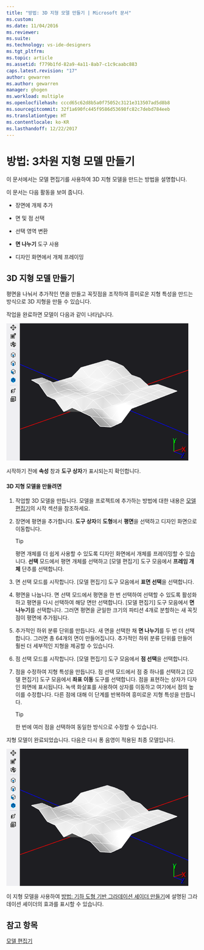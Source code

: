 ```yaml
---
title: "방법: 3D 지형 모델 만들기 | Microsoft 문서"
ms.custom: 
ms.date: 11/04/2016
ms.reviewer: 
ms.suite: 
ms.technology: vs-ide-designers
ms.tgt_pltfrm: 
ms.topic: article
ms.assetid: f779b1fd-82a9-4a11-8ab7-c1c9caabc883
caps.latest.revision: "17"
author: gewarren
ms.author: gewarren
manager: ghogen
ms.workload: multiple
ms.openlocfilehash: cccd65c62d8b5a0f75052c3121e313507ad5d8b8
ms.sourcegitcommit: 32f1a690fc445f9586d53698fc82c7debd784eeb
ms.translationtype: HT
ms.contentlocale: ko-KR
ms.lasthandoff: 12/22/2017
---
```

# <a name="how-to-model-3-d-terrain"></a>방법: 3차원 지형 모델 만들기
이 문서에서는 모델 편집기를 사용하여 3D 지형 모델을 만드는 방법을 설명합니다.  
  
 이 문서는 다음 활동을 보여 줍니다.  
  
-   장면에 개체 추가  
  
-   면 및 점 선택  
  
-   선택 영역 변환  
  
-   **면 나누기** 도구 사용  
  
-   디자인 화면에서 개체 프레이밍  
  
## <a name="creating-a-3-d-terrain-model"></a>3D 지형 모델 만들기  
 평면을 나눠서 추가적인 면을 만들고 꼭짓점을 조작하여 흥미로운 지형 특성을 만드는 방식으로 3D 지형을 만들 수 있습니다.  
  
 작업을 완료하면 모델이 다음과 같이 나타납니다.  
  
 ![지형 모델을 보여 주는 3D 장면](../designers/media/digit-terrain-model.png "Digit-Terrain-Model")  
  
 시작하기 전에 **속성** 창과 **도구 상자**가 표시되는지 확인합니다.  
  
#### <a name="to-create-a-3-d-terrain-model"></a>3D 지형 모델을 만들려면  
  
1.  작업할 3D 모델을 만듭니다. 모델을 프로젝트에 추가하는 방법에 대한 내용은 [모델 편집기](../designers/model-editor.md)의 시작 섹션을 참조하세요.  
  
2.  장면에 평면을 추가합니다. **도구 상자**의 **도형**에서 **평면**을 선택하고 디자인 화면으로 이동합니다.  
  
    > [!TIP]
    >  평면 개체를 더 쉽게 사용할 수 있도록 디자인 화면에서 개체를 프레이밍할 수 있습니다. **선택** 모드에서 평면 개체를 선택하고 [모델 편집기] 도구 모음에서 **프레임 개체** 단추를 선택합니다.  
  
3.  면 선택 모드를 시작합니다. [모델 편집기] 도구 모음에서 **표면 선택**을 선택합니다.  
  
4.  평면을 나눕니다. 면 선택 모드에서 평면을 한 번 선택하여 선택할 수 있도록 활성화하고 평면을 다시 선택하여 해당 면만 선택합니다. [모델 편집기] 도구 모음에서 **면 나누기**를 선택합니다. 그러면 평면을 균일한 크기의 파티션 4개로 분할하는 새 꼭짓점이 평면에 추가됩니다.  
  
5.  추가적인 하위 분류 단위를 만듭니다. 새 면을 선택한 채 **면 나누기**를 두 번 더 선택합니다. 그러면 총 64개의 면이 만들어집니다. 추가적인 하위 분류 단위를 만들어 훨씬 더 세부적인 지형을 제공할 수 있습니다.  
  
6.  점 선택 모드를 시작합니다. [모델 편집기] 도구 모음에서 **점 선택**을 선택합니다.  
  
7.  점을 수정하여 지형 특성을 만듭니다. 점 선택 모드에서 점 중 하나를 선택하고 [모델 편집기] 도구 모음에서 **좌표 이동** 도구를 선택합니다. 점을 표현하는 상자가 디자인 화면에 표시됩니다. 녹색 화살표를 사용하여 상자를 이동하고 여기에서 점의 높이를 수정합니다. 다른 점에 대해 이 단계를 반복하여 흥미로운 지형 특성을 만듭니다.  
  
    > [!TIP]
    >  한 번에 여러 점을 선택하여 동일한 방식으로 수정할 수 있습니다.  
  
 지형 모델이 완료되었습니다. 다음은 다시 퐁 음영이 적용된 최종 모델입니다.  
  
 ![지형 모델을 보여 주는 3D 장면](../designers/media/digit-terrain-model.png "Digit-Terrain-Model")  
  
 이 지형 모델을 사용하여 [방법: 기하 도형 기반 그라데이션 셰이더 만들기](../designers/how-to-create-a-geometry-based-gradient-shader.md)에 설명된 그라데이션 셰이더의 효과를 표시할 수 있습니다.  
  
## <a name="see-also"></a>참고 항목  
 [모델 편집기](../designers/model-editor.md)